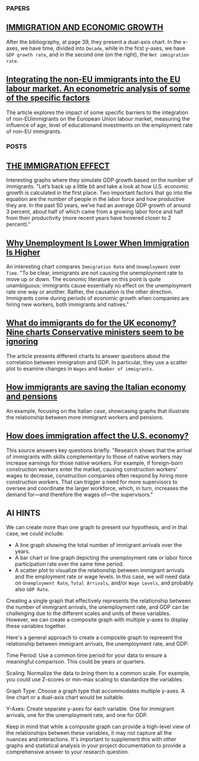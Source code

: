 ### PAPERS
## [IMMIGRATION AND ECONOMIC GROWTH](https://www.nber.org/system/files/working_papers/w25836/w25836.pdf)
After the bibliography, at page 39, they present a dual-axis chart. In the x-axes, we have time, divided into `Decade`, while in the first y-axes, we have `GDP growth rate`, and in the second one (on the right), the `Net immigration rate`.

## [Integrating the non-EU immigrants into the EU labour market. An econometric analysis of some of the specific factors](https://sciendo.com/article/10.2478/mmcks-2020-0021)
The article explores the impact of some specific barriers to the integration of non-EUimmigrants on the European Union labour market, measuring the influence of age, level of educationand investments on the employment rate of non-EU immigrants.

### POSTS
## [THE IMMIGRATION EFFECT](https://projects.propublica.org/graphics/gdp#howitworks)
Interesting graphs where they simulate GDP growth based on the number of immigrants. "Let’s back up a little bit and take a look at how U.S. economic growth is calculated in the first place. Two important factors that go into the equation are the number of people in the labor force and how productive they are. In the past 50 years, we’ve had an average GDP growth of around 3 percent, about half of which came from a growing labor force and half from their productivity (more recent years have hovered closer to 2 percent)."

## [Why Unemployment Is Lower When Immigration Is Higher](https://www.cato.org/blog/why-unemployment-lower-when-immigration-higher)
An interesting chart compares `Immigration Rate` and `Unemployment` over `Time`. "To be clear, immigrants are not causing the unemployment rate to move up or down. The economic literature on this point is quite unambiguous: immigrants cause essentially no effect on the unemployment rate one way or another. Rather, the causation is the other direction. Immigrants come during periods of economic growth when companies are hiring new workers, both immigrants and natives."

## [What do immigrants do for the UK economy? Nine charts Conservative ministers seem to be ignoring](https://www.independent.co.uk/news/business/news/immigration-uk-economy-what-are-the-benefits-stats-theresa-may-amber-rudd-tory-conference-speeches-2016-a7346121.html)
The article presents different charts to answer questions about the correlation between immigration and GDP. In particular, they use a scatter plot to examine changes in `Wages` and `Number of immigrants`.

## [How immigrants are saving the Italian economy and pensions](https://openmigration.org/en/op-ed/how-immigrants-are-saving-the-italian-economy-and-pensions/)
An example, focusing on the Italian case, showcasing graphs that illustrate the relationship between more immigrant workers and pensions.

## [How does immigration affect the U.S. economy?](https://thesciencebehindit.org/how-does-immigration-affect-the-u-s-economy/)
This source answers key questions briefly. "Research shows that the arrival of immigrants with skills complementary to those of native workers may increase earnings for those native workers. For example, if foreign-born construction workers enter the market, causing construction workers’ wages to decrease, construction companies often respond by hiring more construction workers. That can trigger a need for more supervisors to oversee and coordinate the larger workforce, which, in turn, increases the demand for—and therefore the wages of—the supervisors."

## AI HINTS
We can create more than one graph to present our hypothesis, and in that case, we could include:
- A line graph showing the total number of immigrant arrivals over the years.
- A bar chart or line graph depicting the unemployment rate or labor force participation rate over the same time period.
- A scatter plot to visualize the relationship between immigrant arrivals and the employment rate or wage levels.
In this case, we will need data on `Unemployment Rate`, `Total Arrivals`, and/or `Wage Levels`, and probably also `GDP Rate`.

Creating a single graph that effectively represents the relationship between the number of immigrant arrivals, the unemployment rate, and GDP can be challenging due to the different scales and units of these variables. However, we can create a composite graph with multiple y-axes to display these variables together.

Here's a general approach to create a composite graph to represent the relationship between immigrant arrivals, the unemployment rate, and GDP:

Time Period: Use a common time period for your data to ensure a meaningful comparison. This could be years or quarters.

Scaling: Normalize the data to bring them to a common scale. For example, you could use Z-scores or min-max scaling to standardize the variables.

Graph Type: Choose a graph type that accommodates multiple y-axes. A line chart or a dual-axis chart would be suitable.

Y-Axes: Create separate y-axes for each variable. One for immigrant arrivals, one for the unemployment rate, and one for GDP.

Keep in mind that while a composite graph can provide a high-level view of the relationships between these variables, it may not capture all the nuances and interactions. It's important to supplement this with other graphs and statistical analysis in your project documentation to provide a comprehensive answer to your research question.